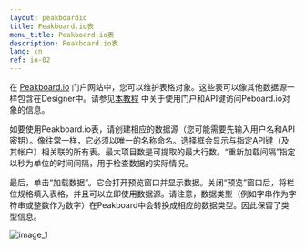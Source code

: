 ```yaml
---
layout: peakboardio
title: Peakboard.io表
menu_title: Peakboard.io表
description: Peakboard.io表
lang: cn
ref: io-02
---
```

在 [Peakboard.io](https://peakboard.io) 门户网站中，您可以维护表格对象。这些表可以像其他数据源一样包含在Designer中。请参见[本教程](/peakboardio//01-en-intro-peakboard-io.html) 中关于使用门户和API键访问Peboard.io对象的信息。

如要使用Peakboard.io表，请创建相应的数据源（您可能需要先输入用户名和API密钥）。像往常一样，它必须以唯一的名称命名。选择框会显示与指定API键（及其帐户）相关联的所有表。最大项目数是可提取的最大行数。“重新加载间隔”指定以秒为单位的时间间隔，用于检查数据的实际情况。

最后，单击“加载数据”。它会打开预览窗口并显示数据。关闭“预览”窗口后，将栏位规格填入表格，并且可以立即使用数据源。请注意，数据类型（例如字串作为字符串或整数作为数字）在Peakboard中会转换成相应的数据类型。因此保留了类型信息。

![image_1](/assets/images/peakboard-io/table/datasource_peakboardio_table_01.png)
